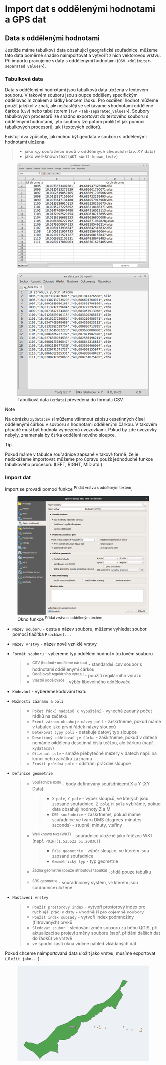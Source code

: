 # Import dat s oddělenými hodnotami a GPS dat

## Data s oddělenými hodnotami

Jestliže máme tabulková data obsahující geografické souřadnice, můžeme
tato data poměrně snadno naimportovat a vytvořit z nich vektorovou
vrstvu. Při importu pracujeme s daty s oddělenými hodnotami
(`DSV <delimiter-separated values>`).

### Tabulková data

Data s oddělenými hodnotami jsou tabulková data uložená v textovém
souboru. V takovém souboru jsou sloupce odděleny specifickým oddělovacím
znakem a řádky koncem řádku. Pro oddělení hodnot můžeme použít jakýkoliv
znak, ale nejčastěji se setkáváme s hodnotami oddělené čárkou (`CSV`)
nebo tabulátorem (`TSV
<Tab-separated_values>`). Soubory tabulkových procesorů lze snadno
exportovat do textového souboru s oddělenými hodnotami, tyto soubory lze
potom prohlížet jak pomocí tabulkových procesorů, tak i textových
editorů.

Existují dva způsoby, jak mohou být geodata v souboru s oddělenými
hodnotami uložena:

> - jako x,y souřadnice bodů v oddělených sloupcích (tzv. XY data)
> - jako well-known text (`WKT <Well-known_text>`)

<div id="xydata">

<figure>
<img src="images/xydata.png" alt="images/xydata.png" />
</figure>

</div>

<div id="xydatacsv">

<figure>
<img src="images/xydata_csv.png" alt="images/xydata_csv.png" />
<figcaption>Tabulková data (<code class="interpreted-text"
role="numref">xydata</code>) převedená do formátu CSV.</figcaption>
</figure>

</div>

> [!NOTE]
> Na obrázku `xydatacsv` si můžeme všimnout zápisu desetinných čísel
> oddělenými čárkou v souboru s hodnotami oddělenými čárkou. V takovém
> případě musí být hodnota vymezená uvozovkami. Pokud by zde uvozovky
> nebyly, znamenala by čárka oddělení nového sloupce.

> [!TIP]
> Pokud máme v tabulce souřadnice zapsané v takové formě, že je
> nedokážeme importovat, můžeme pro úpravu použít jednoduché funkce
> tabulkového procesoru (LEFT, RIGHT, MID atd.)

### Import dat

Import se provadí pomocí funkce <sup>Přidat vrstvu s odděleným
textem</sup>.

<div id="delimited">

<figure>
<img src="images/delimited.png" alt="images/delimited.png" />
<figcaption>Okno funkce <sup>Přidat vrstvu s odděleným
textem</sup>.</figcaption>
</figure>

</div>

- `Název souboru` - cesta a název souboru, můžeme vyhledat soubor pomocí
  tlačítka `Procházet...`

- `Název vrstvy` - název nově vzniklé vrstvy

- `Formát souboru` - vybereme typ oddělení hodnot v textovém souboru

  > - <sup>CSV (hodnoty oddělené čárkou)</sup> - standardní .csv soubor
  >   s hodnotami oddělenými čárkou
  > - <sup>Oddělovač regulárního výrazu</sup> - použití regulárního
  >   výrazu
  > - <sup>Vlastní oddělovače</sup> - výběr libovolného oddělovače

- `Kódování` - vybereme kódování textu

- `Možnosti záznamu a polí`

  > - `Počet řádků nadpisů k vypuštění` - vynechá zadaný počet rádků na
  >   začátku
  > - `První záznam obsahuje názvy polí` - zaškrtneme, pokud máme v
  >   tabulce jako první řádek názvy sloupců
  > - `Detekovat typy polí` - detekuje datový typ sloupce
  > - `Desetinný oddělovač je čárka` - zaškrtneme, pokud v datech nemáme
  >   oddělena desetinná čísla tečkou, ale čárkou (např. `xydatacsv`)
  > - `Oříznout pole` - smaže přebytečné mezery v datech např. na konci
  >   nebo začátku záznamu
  > - `Zrušit prázdná pole` - odstraní prázdné sloupce

- `Definice geometrie`

  > - <sup>Souřadnice bodu</sup> - body definovány souřadnicemi X a Y
  >   (XY Data)
  >
  >   > - `X pole`, `Y pole` - výběr sloupců, ve kterých jsou zapsané
  >   >   souřadnice. `Z pole`, `M pole` vybíráme, pokud data obsahují
  >   >   hodnoty <span class="title-ref">Z</span> a
  >   >   <span class="title-ref">M</span>
  >   > - `DMS souřadnice` - zaškrtneme, pokud máme souřadnice ve tvaru
  >   >   DMS (degrees-minutes-seconds) - stupně, minuty, vteříny
  >
  > - <sup>Well known text (WKT)</sup> - souřadnice uložené jako řetězec
  >   WKT (např. `POINT(1.525622 51.20836)`)
  >
  >   > - `Pole geometrie` - výběr sloupce, ve kterém jsou zapsané
  >   >   souřadnice
  >   > - `Geometrický typ` - typ geometrie
  >
  > - <sup>Žádna geometrie (pouze atributová tabulka)</sup> -přidá pouze
  >   tabulku
  >
  > - <sup>SRS geometrie</sup> - souřadnicový systém, ve kterém jsou
  >   souřadnice uložené

- `Nastavení vrstvy`

  > - `Použít prostorový index` - vytvoří prostorový index pro rychlejší
  >   práci s daty - vhodnější pro objemné soubory
  > - `Použít index subsady` - vytvoří index podmnožiny (filtrovaných)
  >   prvků
  > - `Sledovat soubor` - sledování změn souboru za běhu QGIS, při
  >   aktualizaci se projeví změny souboru (např. přidání dalších dat do
  >   řádků) ve vrstvě
  > - ve spodní části okna vidíme náhled vkládaných dat

Pokud chceme naimportovaná data uložit jako vrstvu, musíme exportovat
(`Uložit jako...`).

<figure>
<img src="images/xydata_vysledek.png"
alt="images/xydata_vysledek.png" />
</figure>
